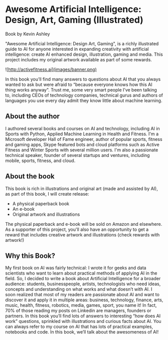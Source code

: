 # Awesome Artificial Intelligence: Design, Art, Gaming (Illustrated)
Book by Kevin Ashley

"Awesome Artificial Intelligence: Design Art, Gaming", is a richly illustrated guide to AI for anyone interested in expanding creativity with artificial intelligence: create AI enhanced design, illustration, gaming and media.  This project includes my original artwork available as part of some rewards.  

![http://activefitness.ai](images/banner.png)

In this book you’ll find many answers to questions about AI that you always wanted to ask but were afraid to “because everyone knows how this AI thing works anyway". Trust me, some very smart people I’ve been talking to, including CEOs of technology companies, technical gurus and authors of languages you use every day admit they know little about machine learning.

## About the author

I authored several books and courses on AI and technology, including AI in Sports with Python, Applied Machine Learning in Health and Fitness. I'm a Microsoft developer Hall of Fame engineer, author of popular sports, fitness and gaming apps, Skype featured bots and cloud platforms such as Active Fitness and Winter Sports with several million users. I'm also a passionate technical speaker, founder of several startups and ventures, including mobile, sports, fitness, and cloud.

## About the book

This book is rich in illustrations and original art (made and assisted by AI), as part of this book, I will create release:
- A physical paperback book
- An e-book
- Original artwork and illustrations

The physical paperback and e-book will be sold on Amazon and elsewhere. As a supporter of this project, you'll also have an opportunity to get a reward that includes creative artwork and illustrations (check rewards with artwork!)

## Why this Book?

My first book on AI was fairly technical: I wrote it for geeks and data scientists who want to learn about practical methods of applying AI in the field. So, I decided to write a book about Artificial Intelligence for a broader audience: students, businesspeople, artists, technologists who need ideas, concepts and understanding on what works and what doesn’t with AI.
I soon realized that most of my readers are passionate about AI and want to discover it and apply it in multiple areas: business, technology, finance, arts, music, health, fitness, robotics, media, games, sport, you name it! In fact, 70% of those reading my posts on Linkedin are managers, founders or partners.
 In this book you’ll find lots of answers to interesting “how does AI work” questions, sprinkled with illustrations and curious facts about AI. You can always refer to my course on AI that has lots of practical examples, notebooks and code.
In this book, we’ll talk about the awesomeness of AI! 

